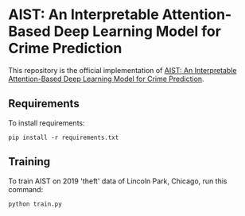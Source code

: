 # AIST: An Interpretable Attention-Based Deep Learning Model for Crime Prediction

This repository is the official implementation of [AIST: An Interpretable Attention-Based Deep Learning Model for Crime Prediction](https://dl.acm.org/doi/10.1145/3582274). 

## Requirements

To install requirements:

```setup
pip install -r requirements.txt
```


## Training

To train AIST on 2019 'theft' data of Lincoln Park, Chicago, run this command:

```train
python train.py
```

